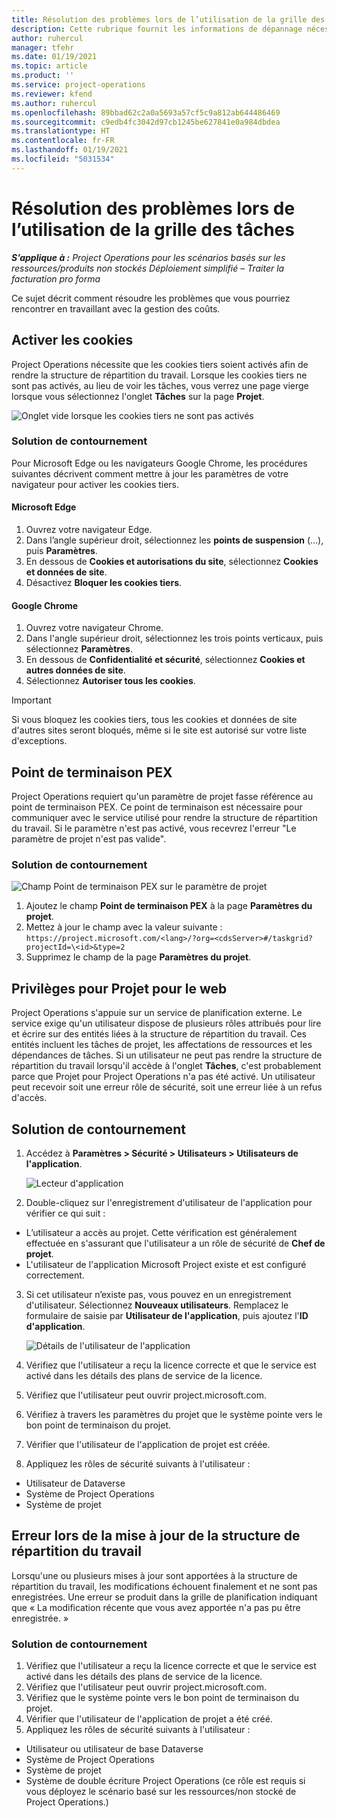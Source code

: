 ```yaml
---
title: Résolution des problèmes lors de l’utilisation de la grille des tâches
description: Cette rubrique fournit les informations de dépannage nécessaires lorsque vous travaillez dans la grille des tâches.
author: ruhercul
manager: tfehr
ms.date: 01/19/2021
ms.topic: article
ms.product: ''
ms.service: project-operations
ms.reviewer: kfend
ms.author: ruhercul
ms.openlocfilehash: 89bbad62c2a0a5693a57cf5c9a812ab644486469
ms.sourcegitcommit: c9edb4fc3042d97cb1245be627841e0a984dbdea
ms.translationtype: HT
ms.contentlocale: fr-FR
ms.lasthandoff: 01/19/2021
ms.locfileid: "5031534"
---
```

# <a name="troubleshoot-working-in-the-task-grid"></a>Résolution des problèmes lors de l’utilisation de la grille des tâches 

_**S’applique à :** Project Operations pour les scénarios basés sur les ressources/produits non stockés Déploiement simplifié – Traiter la facturation pro forma_

Ce sujet décrit comment résoudre les problèmes que vous pourriez rencontrer en travaillant avec la gestion des coûts.

## <a name="enable-cookies"></a>Activer les cookies

Project Operations nécessite que les cookies tiers soient activés afin de rendre la structure de répartition du travail. Lorsque les cookies tiers ne sont pas activés, au lieu de voir les tâches, vous verrez une page vierge lorsque vous sélectionnez l'onglet **Tâches** sur la page **Projet**.

![Onglet vide lorsque les cookies tiers ne sont pas activés](media/blankschedule.png)


### <a name="workaround"></a>Solution de contournement
Pour Microsoft Edge ou les navigateurs Google Chrome, les procédures suivantes décrivent comment mettre à jour les paramètres de votre navigateur pour activer les cookies tiers.

#### <a name="microsoft-edge"></a>Microsoft Edge

1. Ouvrez votre navigateur Edge.
2. Dans l’angle supérieur droit, sélectionnez les **points de suspension** (...), puis **Paramètres**.
3. En dessous de **Cookies et autorisations du site**, sélectionnez **Cookies et données de site**.
4. Désactivez **Bloquer les cookies tiers**.

#### <a name="google-chrome"></a>Google Chrome

1. Ouvrez votre navigateur Chrome.
2. Dans l'angle supérieur droit, sélectionnez les trois points verticaux, puis sélectionnez **Paramètres**.
3. En dessous de **Confidentialité et sécurité**, sélectionnez **Cookies et autres données de site**.
4. Sélectionnez **Autoriser tous les cookies**.

> [!IMPORTANT]
> Si vous bloquez les cookies tiers, tous les cookies et données de site d'autres sites seront bloqués, même si le site est autorisé sur votre liste d'exceptions.

## <a name="pex-endpoint"></a>Point de terminaison PEX

Project Operations requiert qu'un paramètre de projet fasse référence au point de terminaison PEX. Ce point de terminaison est nécessaire pour communiquer avec le service utilisé pour rendre la structure de répartition du travail. Si le paramètre n'est pas activé, vous recevrez l'erreur "Le paramètre de projet n'est pas valide". 

### <a name="workaround"></a>Solution de contournement
 ![Champ Point de terminaison PEX sur le paramètre de projet](media/projectparameter.png)

1. Ajoutez le champ **Point de terminaison PEX** à la page **Paramètres du projet**.
2. Mettez à jour le champ avec la valeur suivante : `https://project.microsoft.com/<lang>/?org=<cdsServer>#/taskgrid?projectId=\<id>&type=2`
3. Supprimez le champ de la page **Paramètres du projet**.

## <a name="privileges-for-project-for-the-web"></a>Privilèges pour Projet pour le web

Project Operations s'appuie sur un service de planification externe. Le service exige qu'un utilisateur dispose de plusieurs rôles attribués pour lire et écrire sur des entités liées à la structure de répartition du travail. Ces entités incluent les tâches de projet, les affectations de ressources et les dépendances de tâches. Si un utilisateur ne peut pas rendre la structure de répartition du travail lorsqu'il accède à l'onglet **Tâches**, c'est probablement parce que Projet pour Project Operations n'a pas été activé. Un utilisateur peut recevoir soit une erreur rôle de sécurité, soit une erreur liée à un refus d'accès.


## <a name="workaround"></a>Solution de contournement

1. Accédez à **Paramètres > Sécurité > Utilisateurs > Utilisateurs de l'application**.  

   ![Lecteur d'application](media/applicationuser.jpg)
   
2. Double-cliquez sur l'enregistrement d'utilisateur de l'application pour vérifier ce qui suit :

 - L’utilisateur a accès au projet. Cette vérification est généralement effectuée en s'assurant que l'utilisateur a un rôle de sécurité de **Chef de projet**.
 - L'utilisateur de l'application Microsoft Project existe et est configuré correctement.
 
3. Si cet utilisateur n’existe pas, vous pouvez en un enregistrement d'utilisateur. Sélectionnez **Nouveaux utilisateurs**. Remplacez le formulaire de saisie par **Utilisateur de l'application**, puis ajoutez l'**ID d'application**.

   ![Détails de l'utilisateur de l'application](media/applicationuserdetails.jpg)

4. Vérifiez que l'utilisateur a reçu la licence correcte et que le service est activé dans les détails des plans de service de la licence.
5. Vérifiez que l'utilisateur peut ouvrir project.microsoft.com.
6. Vérifiez à travers les paramètres du projet que le système pointe vers le bon point de terminaison du projet.
7. Vérifier que l'utilisateur de l'application de projet est créée.
8. Appliquez les rôles de sécurité suivants à l'utilisateur :

  - Utilisateur de Dataverse
  - Système de Project Operations
  - Système de projet

## <a name="error-when-updating-the-work-breakdown-structure"></a>Erreur lors de la mise à jour de la structure de répartition du travail

Lorsqu'une ou plusieurs mises à jour sont apportées à la structure de répartition du travail, les modifications échouent finalement et ne sont pas enregistrées. Une erreur se produit dans la grille de planification indiquant que « La modification récente que vous avez apportée n'a pas pu être enregistrée. »

### <a name="workaround"></a>Solution de contournement

1. Vérifiez que l'utilisateur a reçu la licence correcte et que le service est activé dans les détails des plans de service de la licence.
2. Vérifiez que l'utilisateur peut ouvrir project.microsoft.com.
3. Vérifiez que le système pointe vers le bon point de terminaison du projet.
4. Vérifier que l'utilisateur de l'application de projet a été créé.
5. Appliquez les rôles de sécurité suivants à l'utilisateur :
  
  - Utilisateur ou utilisateur de base Dataverse
  - Système de Project Operations
  - Système de projet
  - Système de double écriture Project Operations (ce rôle est requis si vous déployez le scénario basé sur les ressources/non stocké de Project Operations.)
